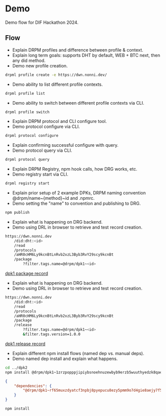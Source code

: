 # Demo

Demo flow for DIF Hackathon 2024.

## Flow

* Explain DRPM profiles and difference between profile & context.
* Explain long term goals: supports DHT by default, WEB + BTC next, then any did method.
* Demo new profile creation.

```sh
drpml profile create -e https://dwn.nonni.dev/
```

* Demo ability to list different profile contexts.

```sh
drpml profile list
```

* Demo ability to switch between different profile contexts via CLI.

```sh
drpml profile switch
```

* Explain DRPM protocol and CLI configure tool.
* Demo protocol configure via CLI.

```sh
drpml protocol configure
```

* Explain confirming successful configure with query.
* Demo protocol query via CLI.

```sh
drpml protocol query
```

* Explain DRPM Registry, npm hook calls, how DRG works, etc.
* Demo registry start via CLI.

```sh
drpml registry start
```

* Explain prior setup of 2 example DPKs, DRPM naming convention @drpm/name~{method}~id and .npmrc.
* Demo setting the "name" to convention and publishing to DRG.

```sh
npm publish
```

* Explain what is happening on DRG backend.
* Demo using DRL in browser to retrieve and test record creation.

```sh
https://dwn.nonni.dev
    /did:dht:<id>
    /read
    /protocols
    /aHR0cHM6Ly9kcnBtLnRvb2xzL3Byb3RvY29scy9kcnBt
    /package
        ?filter.tags.name=@drpm/dpk1~<id>
```

[dpk1 package record](https://dwn.nonni.dev/did:dht:1zrzpopppjipiybsnoehnuzewbyb9erzb5wuuthyedzk8qae3eey/read/protocols/aHR0cHM6Ly9kcnBtLnRvb2xzL3Byb3RvY29scy9kcnBt/package?filter.tags.name=@drpm/dpk1~1zrzpopppjipiybsnoehnuzewbyb9erzb5wuuthyedzk8qae3eey)

* Explain what is happening on DRG backend.
* Demo using DRL in browser to retrieve and test record creation.

```sh
https://dwn.nonni.dev
    /did:dht:<id>
    /read
    /protocols
    /aHR0cHM6Ly9kcnBtLnRvb2xzL3Byb3RvY29scy9kcnBt
    /package
    /release
        ?filter.tags.name=@drpm/dpk1~<id>
        &filter.tags.version=1.0.0
```

[dpk1 release record](https://dwn.nonni.dev/did:dht:1zrzpopppjipiybsnoehnuzewbyb9erzb5wuuthyedzk8qae3eey/read/protocols/aHR0cHM6Ly9kcnBtLnRvb2xzL3Byb3RvY29scy9kcnBt/package/release?filter.tags.name=@drpm/dpk1~1zrzpopppjipiybsnoehnuzewbyb9erzb5wuuthyedzk8qae3eey&filter.tags.version=1.0.0)

* Explain different npm install flows (named dep vs. manual deps).
* Demo named dep install and explain what happens.

```sh
cd ../dpk2
npm install @drpm/dpk1~1zrzpopppjipiybsnoehnuzewbyb9erzb5wuuthyedzk8qae3eey
```

```json
{
    "dependencies": {
        "@drpm/dpk1~rf65muxzdyatcf3npbj8pyepucu8ezy5pmm9o7d4gie8aejy7f5o": "1.0.0"
    }
}
```

```sh
npm install
```

